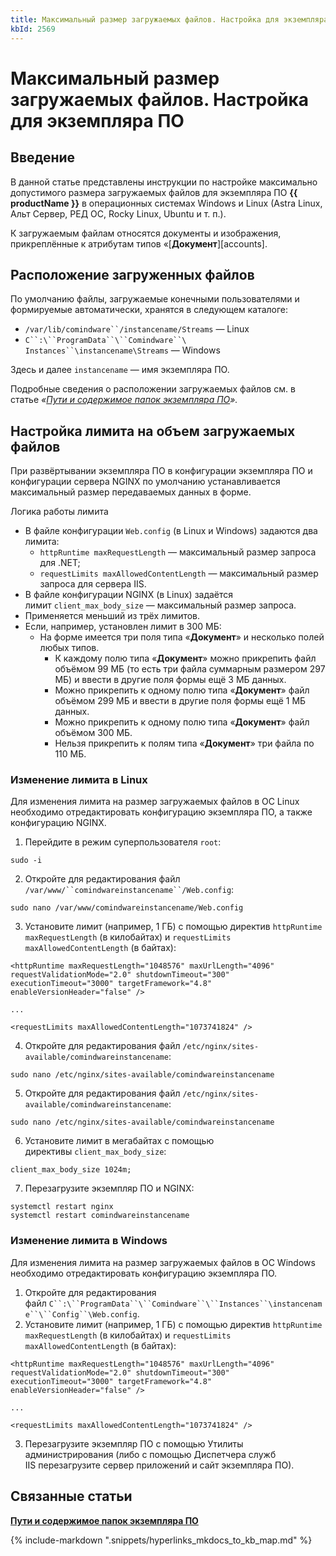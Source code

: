 ```yaml
---
title: Максимальный размер загружаемых файлов. Настройка для экземпляра ПО
kbId: 2569
---
```


# Максимальный размер загружаемых файлов. Настройка для экземпляра ПО

## Введение

В данной статье представлены инструкции по настройке максимально допустимого размера загружаемых файлов для экземпляра ПО **{{ productName }}** в операционных системах Windows и Linux (Astra Linux, Альт Сервер, РЕД ОС, Rocky Linux, Ubuntu и т. п.).

К загружаемым файлам относятся документы и изображения, прикреплённые к атрибутам типов «[**Документ**][accounts].

## Расположение загруженных файлов

По умолчанию файлы, загружаемые конечными пользователями и формируемые автоматически, хранятся в следующем каталоге:

- `/var/lib/comindware``/instancename/Streams` — Linux
- `C``:\``ProgramData``\``Comindware``\`  `Instances``\instancename\Streams` — Windows

Здесь и далее `instancename` — имя экземпляра ПО.

Подробные сведения о расположении загружаемых файлов см. в статье *«[Пути и содержимое папок экземпляра ПО](https://kb.comindware.ru/article.php?id=2502)».*

## Настройка лимита на объем загружаемых файлов

При развёртывании экземпляра ПО в конфигурации экземпляра ПО и конфигурации сервера NGINX по умолчанию устанавливается максимальный размер передаваемых данных в форме.

Логика работы лимита

- В файле конфигурации `Web.config` (в Linux и Windows) задаются два лимита:
    - `httpRuntime maxRequestLength` — максимальный размер запроса для .NET;
    - `requestLimits maxAllowedContentLength` — максимальный размер запроса для сервера IIS.
- В файле конфигурации NGINX (в Linux) задаётся лимит `client_max_body_size` — максимальный размер запроса.
- Применяется меньший из трёх лимитов.
- Если, например, установлен лимит в 300 МБ:
    - На форме имеется три поля типа «**Документ**» и несколько полей любых типов.
        - К каждому полю типа «**Документ**» можно прикрепить файл объёмом 99 МБ (то есть три файла суммарным размером 297 МБ) и ввести в другие поля формы ещё 3 МБ данных.
        - Можно прикрепить к одному полю типа «**Документ**» файл объёмом 299 МБ и ввести в другие поля формы ещё 1 МБ данных.
        - Можно прикрепить к одному полю типа «**Документ**» файл объёмом 300 МБ.
        - Нельзя прикрепить к полям типа «**Документ**» три файла по 110 МБ.

### Изменение лимита в Linux

Для изменения лимита на размер загружаемых файлов в ОС Linux необходимо отредактировать конфигурацию экземпляра ПО, а также конфигурацию NGINX.

1. Перейдите в режим суперпользователя `root`: 

```
sudo -i
```
2. Откройте для редактирования файл `/var/www/``comindwareinstancename``/Web.config`: 

```
sudo nano /var/www/comindwareinstancename/Web.config
```
3. Установите лимит (например, 1 ГБ) с помощью директив `httpRuntime maxRequestLength` (в килобайтах) и `requestLimits maxAllowedContentLength` (в байтах):

```
<httpRuntime maxRequestLength="1048576" maxUrlLength="4096" requestValidationMode="2.0" shutdownTimeout="300" executionTimeout="3000" targetFramework="4.8" enableVersionHeader="false" />
...
<requestLimits maxAllowedContentLength="1073741824" />       
```
4. Откройте для редактирования файл `/etc/nginx/sites-available/comindwareinstancename`:

```
sudo nano /etc/nginx/sites-available/comindwareinstancename
```
5. Откройте для редактирования файл `/etc/nginx/sites-available/comindwareinstancename`:

```
sudo nano /etc/nginx/sites-available/comindwareinstancename
```
6. Установите лимит в мегабайтах с помощью директивы `client_max_body_size`:

```
client_max_body_size 1024m;
```
7. Перезагрузите экземпляр ПО и NGINX:

```
systemctl restart nginx  
systemctl restart comindwareinstancename
```

### Изменение лимита в Windows

Для изменения лимита на размер загружаемых файлов в ОС Windows необходимо отредактировать конфигурацию экземпляра ПО.

1. Откройте для редактирования файл `C``:\``ProgramData``\``Comindware``\``Instances``\instancename``\``Config``\Web.config`.
2. Установите лимит (например, 1 ГБ) с помощью директив `httpRuntime maxRequestLength` (в килобайтах) и `requestLimits maxAllowedContentLength` (в байтах):

```
<httpRuntime maxRequestLength="1048576" maxUrlLength="4096" requestValidationMode="2.0" shutdownTimeout="300" executionTimeout="3000" targetFramework="4.8" enableVersionHeader="false" />
...
<requestLimits maxAllowedContentLength="1073741824" />
```
3. Перезагрузите экземпляр ПО с помощью Утилиты администрирования (либо с помощью Диспетчера служб IIS перезагрузите сервер приложений и сайт экземпляра ПО).

## Связанные статьи

**[Пути и содержимое папок экземпляра ПО](https://kb.comindware.ru/article.php?id=2502)**



{% include-markdown ".snippets/hyperlinks_mkdocs_to_kb_map.md" %}
